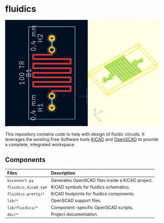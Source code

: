 # fluidics

![Screenshots](doc/screenshots.png)

This repository contains code to help with design of fluidic circuits. It
leverages the existing Free Software tools [KiCAD](https://www.kicad.org/) and
[OpenSCAD](https://openscad.org/) to provide a complete, integrated workspace.

## Components
| Files | Description |
| :-- | :-- |
| `kiconvert.py` | Generates OpenSCAD files inside a KiCAD project. |
| `fluidics.kicad_sym` | KiCAD symbols for fluidics schematics. |
| `fluidics.pretty/*` | KiCAD footprints for fluidics components. |
| `lib/*` | OpenSCAD support files. |
| `lib/fluidics/*` | Component-specific OpenSCAD scripts. |
| `doc/*` | Project documentation. |

